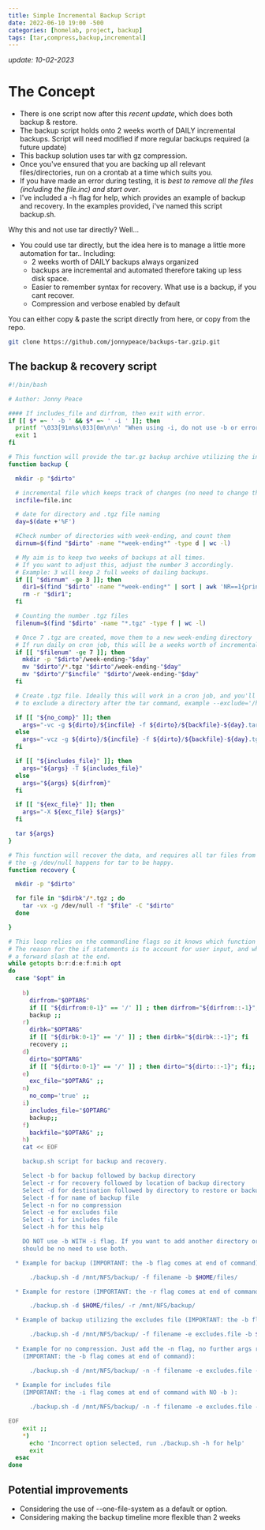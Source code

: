 ```yaml
---
title: Simple Incremental Backup Script
date: 2022-06-10 19:00 -500
categories: [homelab, project, backup]
tags: [tar,compress,backup,incremental]
---
```


_update: 10-02-2023_

# The Concept
* There is one script now after this _recent update_, which does both backup & restore.
* The backup script holds onto 2 weeks worth of DAILY incremental backups. Script will need modified if more regular backups required (a future update)
* This backup solution uses tar with gz compression.
* Once you've ensured that you are backing up all relevant files/directories, run on a crontab at a time which suits you.
* If you have made an error during testing, it is _best to remove all the files (including the file.inc) and start over_.
* I've included a -h flag for help, which provides an example of backup and recovery. In the examples provided, i've named this script backup.sh.

Why this and not use tar directly?
Well...

* You could use tar directly, but the idea here is to manage a little more automation for tar.. Including:
  - 2 weeks worth of DAILY backups always organized
  - backups are incremental and automated therefore taking up less disk space.
  - Easier to remember syntax for recovery. What use is a backup, if you cant recover.
  - Compression and verbose enabled by default

You can either copy & paste the script directly from here, or copy from the repo.

```bash
git clone https://github.com/jonnypeace/backups-tar.gzip.git
```

## The backup & recovery script

```bash
#!/bin/bash

# Author: Jonny Peace

#### If includes_file and dirfrom, then exit with error.
if [[ $* =~ ' -b ' && $* =~ ' -i ' ]]; then
  printf '\033[91m%s\033[0m\n\n' "When using -i, do not use -b or errors occur. You may as well add all directories to the include file and start again"
  exit 1
fi

# This function will provide the tar.gz backup archive utilizing the incremental file for monitoring.
function backup {

  mkdir -p "$dirto"

  # incremental file which keeps track of changes (no need to change this)
  incfile=file.inc

  # date for directory and .tgz file naming
  day=$(date +'%F')

  #Check number of directories with week-ending, and count them
  dirnum=$(find "$dirto" -name "*week-ending*" -type d | wc -l)

  # My aim is to keep two weeks of backups at all times.
  # If you want to adjust this, adjust the number 3 accordingly.
  # Example: 3 will keep 2 full weeks of dailing backups.
  if [[ "$dirnum" -ge 3 ]]; then
    dir1=$(find "$dirto" -name "*week-ending*" | sort | awk 'NR==1{print}')
    rm -r "$dir1";
  fi

  # Counting the number .tgz files
  filenum=$(find "$dirto" -name "*.tgz" -type f | wc -l)

  # Once 7 .tgz are created, move them to a new week-ending directory
  # If run daily on cron job, this will be a weeks worth of incremental backups
  if [[ "$filenum" -ge 7 ]]; then
    mkdir -p "$dirto"/week-ending-"$day"
    mv "$dirto"/*.tgz "$dirto"/week-ending-"$day"
    mv "$dirto"/"$incfile" "$dirto"/week-ending-"$day"
  fi

  # Create .tgz file. Ideally this will work in a cron job, and you'll get daily backups
  # to exclude a directory after the tar command, example --exclude='/home/user/folder'

  if [[ "${no_comp}" ]]; then
    args="-vc -g ${dirto}/${incfile} -f ${dirto}/${backfile}-${day}.tar"
  else
    args="-vcz -g ${dirto}/${incfile} -f ${dirto}/${backfile}-${day}.tgz"
  fi

  if [[ "${includes_file}" ]]; then
    args="${args} -T ${includes_file}"
  else
    args="${args} ${dirfrom}"
  fi

  if [[ "${exc_file}" ]]; then
    args="-X ${exc_file} ${args}"
  fi

  tar ${args}
}

# This function will recover the data, and requires all tar files from the backup directory and the incremental file.
# the -g /dev/null happens for tar to be happy.
function recovery {

  mkdir -p "$dirto"

  for file in "$dirbk"/*.tgz ; do
    tar -vx -g /dev/null -f "$file" -C "$dirto"
  done

}

# This loop relies on the commandline flags so it knows which function to choose.
# The reason for the if statements is to account for user input, and whether they include 
# a forward slash at the end.
while getopts b:r:d:e:f:ni:h opt
do
  case "$opt" in
    
    b) 
      dirfrom="$OPTARG"
      if [[ "${dirfrom:0-1}" == '/' ]] ; then dirfrom="${dirfrom::-1}"; fi
      backup ;;
    r)
      dirbk="$OPTARG"
      if [[ "${dirbk:0-1}" == '/' ]] ; then dirbk="${dirbk::-1}"; fi
      recovery ;;
    d)
      dirto="$OPTARG"
      if [[ "${dirto:0-1}" == '/' ]] ; then dirto="${dirto::-1}"; fi;;
    e)
      exc_file="$OPTARG" ;;
    n)
      no_comp='true' ;;
    i)
      includes_file="$OPTARG"
      backup;;
    f)
      backfile="$OPTARG" ;;
    h)
    cat << EOF

    backup.sh script for backup and recovery.

    Select -b for backup followed by backup directory
    Select -r for recovery followed by location of backup directory
    Select -d for destination followed by directory to restore or backup to
    Select -f for name of backup file
    Select -n for no compression
    Select -e for excludes file
    Select -i for includes file
    Select -h for this help

    DO NOT use -b WITH -i flag. If you want to add another directory or file, then add it to the includes file (-i) as there 
    should be no need to use both.

  * Example for backup (IMPORTANT: the -b flag comes at end of command):

      ./backup.sh -d /mnt/NFS/backup/ -f filename -b $HOME/files/

  * Example for restore (IMPORTANT: the -r flag comes at end of command):

      ./backup.sh -d $HOME/files/ -r /mnt/NFS/backup/

  * Example of backup utilizing the excludes file (IMPORTANT: the -b flag comes at end of command):

      ./backup.sh -d /mnt/NFS/backup/ -f filename -e excludes.file -b $HOME/files/
  
  * Example for no compression. Just add the -n flag, no further args required 
    (IMPORTANT: the -b flag comes at end of command):

      ./backup.sh -d /mnt/NFS/backup/ -n -f filename -e excludes.file -b $HOME/files/
  
  * Example for includes file
    (IMPORTANT: the -i flag comes at end of command with NO -b ):

      ./backup.sh -d /mnt/NFS/backup/ -n -f filename -e excludes.file -i includes.file

EOF
    exit ;;
    *)
      echo 'Incorrect option selected, run ./backup.sh -h for help' 
      exit
  esac
done
```

## Potential improvements

* Considering the use of --one-file-system as a default or option.
* Considering making the backup timeline more flexible than 2 weeks